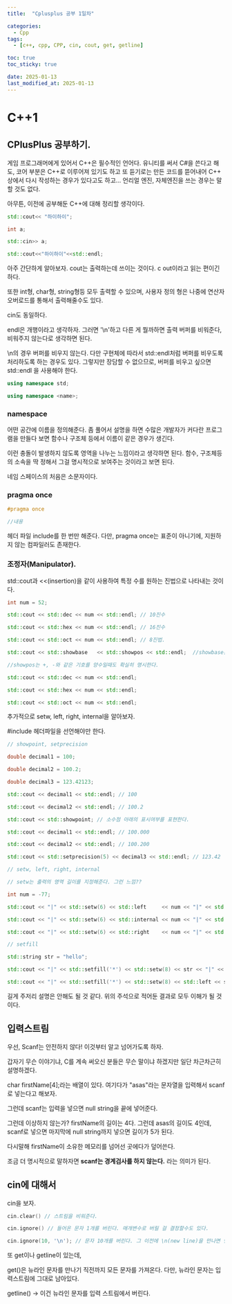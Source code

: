 ```yaml
---
title:  "Cplusplus 공부 1일차" 

categories:
  - Cpp
tags:
  - [c++, cpp, CPP, cin, cout, get, getline]

toc: true
toc_sticky: true

date: 2025-01-13
last_modified_at: 2025-01-13
---
```



# C++1

## **CPlusPlus 공부하기.**

게임 프로그래머에게 있어서 C++은 필수적인 언어다. 유니티를 써서 C#을 쓴다고 해도, 코어 부분은 C++로 이루어져 있기도 하고 또 듣기로는 만든 코드를 뜯어내어 C++ 상에서 다시 작성하는 경우가 있다고도 하고... 언리얼 엔진, 자체엔진을 쓰는 경우는 말할 것도 없다.

아무튼, 이전에 공부해둔 C++에 대해 정리할 생각이다.

```cpp
std::cout<< "하이하이";

int a;

std::cin>> a;

std::cout<<"하이하이"<<std::endl;
```

아주 간단하게 알아보자. cout는 출력하는데 쓰이는 것이다. c out이라고 읽는 편이긴 하다.

또한 int형, char형, string형등 모두 출력할 수 있으며, 사용자 정의 형은 나중에 연산자 오버로드를 통해서 출력해줄수도 있다.

cin도 동일하다.

endl은 개행이라고 생각하자. 그러면 '\n'하고 다른 게 뭘까하면 출력 버퍼를 비워준다, 비워주지 않는다로 생각하면 된다.

\n의 경우 버퍼를 비우지 않는다. 다만 구현체에 따라서 std::endl처럼 버퍼를 비우도록 처리하도록 하는 경우도 있다. 그렇지만 장담할 수 없으므로, 버퍼를 비우고 싶으면 std::endl 을 사용해야 한다.

```cpp
using namespace std;

using namespace <name>;
```

### **namespace**

어떤 공간에 이름을 정의해준다. 좀 풀어서 설명을 하면 수많은 개발자가 커다란 프로그램을 만들다 보면 함수나 구조체 등에서 이름이 같은 경우가 생긴다.

이런 충돌이 발생하지 않도록 영역을 나누는 느낌이라고 생각하면 된다. 함수, 구조체등의 소속을 딱 정해서 그걸 명시적으로 보여주는 것이라고 보면 된다.

네임 스페이스의 처음은 소문자이다.

### **pragma once**

```cpp
#pragma once

//내용
```

헤더 파일 include를 한 번만 해준다. 다만, pragma once는 표준이 아니기에, 지원하지 않는 컴파일러도 존재한다.

### **조정자(Manipulator).**

std::cout과 <<(insertion)을 같이 사용하여 특정 수를 원하는 진법으로 나타내는 것이다.

```cpp
int num = 52;

std::cout << std::dec << num << std::endl; // 10진수

std::cout << std::hex << num << std::endl; // 16진수

std::cout << std::oct << num << std::endl; // 8진법.

std::cout << std::showbase   << std::showpos << std::endl;  //showbase는 0x,나 0과 같은 16진수, 8진수의 기호를 보여주고,

//showpos는 +, -와 같은 기호를 양수일때도 확실히 명시한다.

std::cout << std::dec << num << std::endl;

std::cout << std::hex << num << std::endl;

std::cout << std::oct << num << std::endl;
```

추가적으로 setw, left, right, internal을 알아보자.

#include <iomanip> 헤더파일을 선언해야만 한다.

```cpp
// showpoint, setprecision

double decimal1 = 100;

double decimal2 = 100.2;

double decimal3 = 123.42123;

std::cout << decimal1 << std::endl; // 100

std::cout << decimal2 << std::endl; // 100.2

std::cout << std::showpoint; // 소수점 아래의 표시여부를 표현한다.

std::cout << decimal1 << std::endl; // 100.000

std::cout << decimal2 << std::endl; // 100.200

std::cout << std::setprecision(5) << decimal3 << std::endl; // 123.42

// setw, left, right, internal

// setw는 출력의 영역 길이를 지정해준다. 그런 느낌??

int num = -77;

std::cout << "|" << std::setw(6) << std::left     << num << "|" << std::endl; // |-77   |

std::cout << "|" << std::setw(6) << std::internal << num << "|" << std::endl; // |-   77|

std::cout << "|" << std::setw(6) << std::right    << num << "|" << std::endl; // |   -77|

// setfill

std::string str = "hello";

std::cout << "|" << std::setfill('*') << std::setw(8) << str << "|" << std::endl; // setw의 빈 공간을 *로 채운다 |***hello|

std::cout << "|" << std::setfill('*') << std::setw(8) << std::left << str << "|" << std::endl; // |hello***|
```

길게 주저리 설명은 안해도 될 것 같다. 위의 주석으로 적어둔 결과로 모두 이해가 될 것이다.

## **입력스트림**

우선, Scanf는 안전하지 않다! 이것부터 알고 넘어가도록 하자.

갑자기 무슨 이야기냐, C를 계속 써오신 분들은 무슨 말이냐 하겠지만 일단 차근차근히 설명하겠다.

char firstName[4];라는 배열이 있다. 여기다가 "asas"라는 문자열을 입력해서 scanf로 넣는다고 해보자.

그런데 scanf는 입력을 넣으면 null string을 끝에 넣어준다.

그런데 이상하지 않는가? firstName의 길이는 4다. 그런데 asas의 길이도 4인데, scanf로 넣으면 마지막에 null string까지 넣으면 길이가 5가 된다.

다시말해 firstName이 소유한 메모리를 넘어선 곳에다가 덮어쓴다.

조금 더 명시적으로 말하자면 ********scanf는 경계검사를 하지 않는다.******** 라는 의미가 된다.

## **cin에 대해서**

cin을 보자.

```cpp
cin.clear() // 스트림을 비워준다.

cin.ignore() // 들어온 문자 1개를 버린다. 매개변수로 버릴 걸 결정할수도 있다.

cin.ignore(10, '\n'); // 문자 10개를 버린다. 그 이전에 \n(new line)을 만나면 멈춘다.
```

또 get이나 getline이 있는데,

get()은 뉴라인 문자를 만나기 직전까지 모든 문자를 가져온다. 다만, 뉴라인 문자는 입력스트림에 그대로 남아있다.

getline() -> 이건 뉴라인 문자를 입력 스트림에서 버린다.